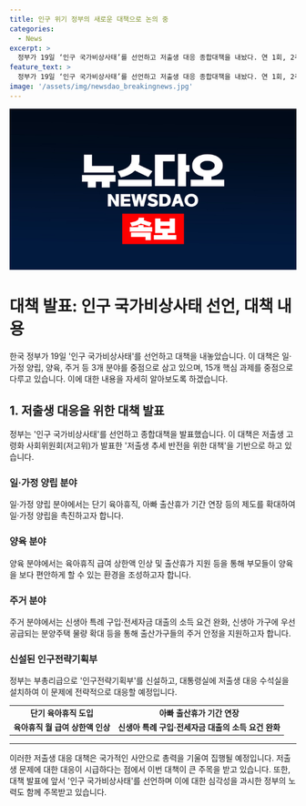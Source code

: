 ```yaml
---
title: 인구 위기 정부의 새로운 대책으로 논의 중
categories:
  - News
excerpt: >
  정부가 19일 ‘인구 국가비상사태’를 선언하고 저출생 대응 종합대책을 내놨다. 연 1회, 2주 단위의 단기 육아휴직 도입, 아빠 출산휴가 기간 연장 등을 우선 확대한다. 15대 핵심 과제 중점인 일·가정 양립, 양육, 주거 등 3개 분야에 중점을 두며, 정부는 부총리급 인구전략기획부 신설 계획도 발표했다. 저출생 문제를 해결하기 위해 정책 대응을 지속하지만, 문제는 심각해지고 있다고 밝혔다. 150자 이내.
feature_text: >
  정부가 19일 ‘인구 국가비상사태’를 선언하고 저출생 대응 종합대책을 내놨다. 연 1회, 2주 단위의 단기 육아휴직 도입, 아빠 출산휴가 기간 연장 등을 우선 확대한다. 15대 핵심 과제 중점인 일·가정 양립, 양육, 주거 등 3개 분야에 중점을 두며, 정부는 부총리급 인구전략기획부 신설 계획도 발표했다. 저출생 문제를 해결하기 위해 정책 대응을 지속하지만, 문제는 심각해지고 있다고 밝혔다. 150자 이내.
image: '/assets/img/newsdao_breakingnews.jpg'
---
```


<p><img src="/assets/img/newsdao_breakingnews.jpg" alt="koreaapp 속보" /></p>

<h1>대책 발표: 인구 국가비상사태 선언, 대책 내용</h1>

<p data-ke-size="size16">한국 정부가 19일 '인구 국가비상사태'를 선언하고 대책을 내놓았습니다. 이 대책은 일·가정 양립, 양육, 주거 등 3개 분야를 중점으로 삼고 있으며, 15개 핵심 과제를 중점으로 다루고 있습니다. 이에 대한 내용을 자세히 알아보도록 하겠습니다.</p>

<h2>1. 저출생 대응을 위한 대책 발표</h2>

<p data-ke-size="size16">정부는 '인구 국가비상사태'를 선언하고 종합대책을 발표했습니다. 이 대책은 저출생 고령화 사회위원회(저고위)가 발표한 '저출생 추세 반전을 위한 대책'을 기반으로 하고 있습니다.</p>

<h3>일·가정 양립 분야</h3>

<p data-ke-size="size16">일·가정 양립 분야에서는 단기 육아휴직, 아빠 출산휴가 기간 연장 등의 제도를 확대하여 일·가정 양립을 촉진하고자 합니다.</p>

<h3>양육 분야</h3>

<p data-ke-size="size16">양육 분야에서는 육아휴직 급여 상한액 인상 및 출산휴가 지원 등을 통해 부모들이 양육을 보다 편안하게 할 수 있는 환경을 조성하고자 합니다.</p>

<h3>주거 분야</h3>

<p data-ke-size="size16">주거 분야에서는 신생아 특례 구입·전세자금 대출의 소득 요건 완화, 신생아 가구에 우선 공급되는 분양주택 물량 확대 등을 통해 출산가구들의 주거 안정을 지원하고자 합니다.</p>

<h3>신설된 인구전략기획부</h3>

<p data-ke-size="size16">정부는 부총리급으로 '인구전략기획부'를 신설하고, 대통령실에 저출생 대응 수석실을 설치하여 이 문제에 전략적으로 대응할 예정입니다.</p>

<table>
    <tr>
        <td style="text-align: center; height: 17px;"><b>단기 육아휴직 도입</b></td>
        <td style="text-align: center; height: 17px;"><b>아빠 출산휴가 기간 연장</b></td>
    </tr>
    <tr>
        <td style="text-align: center; height: 17px;"><b>육아휴직 월 급여 상한액 인상</b></td>
        <td style="text-align: center; height: 17px;"><b>신생아 특례 구입·전세자금 대출의 소득 요건 완화</b></td>
    </tr>
</table>

<hr data-ke-size="size16">

<p data-ke-size="size16">이러한 저출생 대응 대책은 국가적인 사안으로 총력을 기울여 집행될 예정입니다. 저출생 문제에 대한 대응이 시급하다는 점에서 이번 대책이 큰 주목을 받고 있습니다. 또한, 대책 발표에 앞서 '인구 국가비상사태'를 선언하며 이에 대한 심각성을 과시한 정부의 노력도 함께 주목받고 있습니다.</p>

